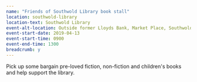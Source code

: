 ```yaml
---
name: "Friends of Southwold Library book stall"
location: southwold-library
location-text: Southwold Library
event-alt-location: Outside former Lloyds Bank, Market Place, Southwold
event-start-date: 2019-04-13
event-start-time: 0900
event-end-time: 1300
breadcrumb: y
---
```


Pick up some bargain pre-loved fiction, non-fiction and children's books and help support the library.
